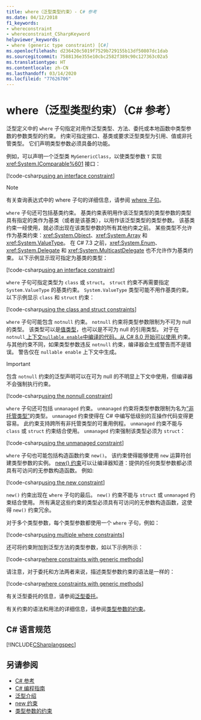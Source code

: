 ```yaml
---
title: where（泛型类型约束）- C# 参考
ms.date: 04/12/2018
f1_keywords:
- whereconstraint
- whereconstraint_CSharpKeyword
helpviewer_keywords:
- where (generic type constraint) [C#]
ms.openlocfilehash: d236420c5019f7529b729155b13df50807dc1dab
ms.sourcegitcommit: 7588136e355e10cbc2582f389c90c127363c02a5
ms.translationtype: HT
ms.contentlocale: zh-CN
ms.lasthandoff: 03/14/2020
ms.locfileid: "77626706"
---
```

# <a name="where-generic-type-constraint-c-reference"></a>where（泛型类型约束）（C# 参考）

泛型定义中的 `where` 子句指定对用作泛型类型、方法、委托或本地函数中类型参数的参数类型的约束。 约束可指定接口、基类或要求泛型类型为引用、值或非托管类型。 它们声明类型参数必须具备的功能。

例如，可以声明一个泛型类 `MyGenericClass`，以使类型参数 `T` 实现 <xref:System.IComparable%601> 接口：

[!code-csharp[using an interface constraint](~/samples/snippets/csharp/keywords/GenericWhereConstraints.cs#1)]

> [!NOTE]
> 有关查询表达式中的 where 子句的详细信息，请参阅 [where 子句](where-clause.md)。

`where` 子句还可包括基类约束。 基类约束表明用作该泛型类型的类型参数的类型具有指定的类作为基类（或者是该基类），以用作该泛型类型的类型参数。 该基类约束一经使用，就必须出现在该类型参数的所有其他约束之前。 某些类型不允许作为基类约束：<xref:System.Object>、<xref:System.Array> 和 <xref:System.ValueType>。 在 C# 7.3 之前，<xref:System.Enum>、<xref:System.Delegate> 和 <xref:System.MulticastDelegate> 也不允许作为基类约束。 以下示例显示现可指定为基类的类型：

[!code-csharp[using an interface constraint](~/samples/snippets/csharp/keywords/GenericWhereConstraints.cs#2)]

`where` 子句可指定类型为 `class` 或 `struct`。 `struct` 约束不再需要指定 `System.ValueType` 的基类约束。 `System.ValueType` 类型可能不用作基类约束。 以下示例显示 `class` 和 `struct` 约束：

[!code-csharp[using the class and struct constraints](~/samples/snippets/csharp/keywords/GenericWhereConstraints.cs#3)]

`where` 子句可能包含 `notnull` 约束。 `notnull` 约束将类型参数限制为不可为 null 的类型。 该类型可以是[值类型](../builtin-types/value-types.md)，也可以是不可为 null 的引用类型。 对于在 `notnull`[ 上下文`nullable enable`中编译的代码，从 C# 8.0 开始可以使用 ](../../nullable-references.md#nullable-contexts) 约束。 与其他约束不同，如果类型参数违反 `notnull` 约束，编译器会生成警告而不是错误。 警告仅在 `nullable enable` 上下文中生成。

> [!IMPORTANT]
> 包含 `notnull` 约束的泛型声明可以在可为 null 的不明显上下文中使用，但编译器不会强制执行约束。

[!code-csharp[using the nonnull constraint](~/samples/snippets/csharp/keywords/GenericWhereConstraints.cs#NotNull)]

`where` 子句还可包括 `unmanaged` 约束。 `unmanaged` 约束将类型参数限制为名为[“非托管类型”](../builtin-types/unmanaged-types.md)的类型。 `unmanaged` 约束使得在 C# 中编写低级别的互操作代码变得更容易。 此约束支持跨所有非托管类型的可重用例程。 `unmanaged` 约束不能与 `class` 或 `struct` 约束结合使用。 `unmanaged` 约束强制该类型必须为 `struct`：

[!code-csharp[using the unmanaged constraint](~/samples/snippets/csharp/keywords/GenericWhereConstraints.cs#4)]

`where` 子句也可能包括构造函数约束 `new()`。 该约束使得能够使用 `new` 运算符创建类型参数的实例。 [new() 约束](new-constraint.md)可以让编译器知道：提供的任何类型参数都必须具有可访问的无参数构造函数。 例如:

[!code-csharp[using the new constraint](~/samples/snippets/csharp/keywords/GenericWhereConstraints.cs#5)]

`new()` 约束出现在 `where` 子句的最后。 `new()` 约束不能与 `struct` 或 `unmanaged` 约束结合使用。 所有满足这些约束的类型必须具有可访问的无参数构造函数，这使得 `new()` 约束冗余。

对于多个类型参数，每个类型参数都使用一个 `where` 子句，例如：

[!code-csharp[using multiple where constraints](~/samples/snippets/csharp/keywords/GenericWhereConstraints.cs#6)]

还可将约束附加到泛型方法的类型参数，如以下示例所示：

[!code-csharp[where constraints with generic methods](~/samples/snippets/csharp/keywords/GenericWhereConstraints.cs#7)]

请注意，对于委托和方法两者来说，描述类型参数约束的语法是一样的：

[!code-csharp[where constraints with generic methods](~/samples/snippets/csharp/keywords/GenericWhereConstraints.cs#8)]

有关泛型委托的信息，请参阅[泛型委托](../../programming-guide/generics/generic-delegates.md)。

有关约束的语法和用法的详细信息，请参阅[类型参数的约束](../../programming-guide/generics/constraints-on-type-parameters.md)。

## <a name="c-language-specification"></a>C# 语言规范

 [!INCLUDE[CSharplangspec](~/includes/csharplangspec-md.md)]

## <a name="see-also"></a>另请参阅

- [C# 参考](../index.md)
- [C# 编程指南](../../programming-guide/index.md)
- [泛型介绍](../../programming-guide/generics/index.md)
- [new 约束](./new-constraint.md)
- [类型参数的约束](../../programming-guide/generics/constraints-on-type-parameters.md)
